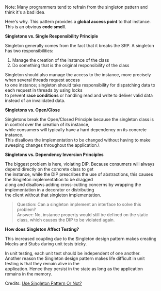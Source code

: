 Note: Many programmers tend to refrain from the singleton pattern and think it's a bad idea.

Here's why.
This pattern provides a **global access point** to that instance. This is an obvious **code smell**.

**Singletons vs. Single Responsibility Principle**

Singleton generally comes from the fact that it breaks the SRP. A singleton has two responsibilities:
1. Manage the creation of the instance of the class
2. Do something that is the original responsibility of the class

Singleton should also manage the access to the instance, more precisely when several threads request access\
to one instance; singleton should take responsibility for dispatching data to each request in threads by using locks\
to prevent **race conditions** or handling read and write to deliver valid data instead of an invalidated data.

**Singletons vs. Open/Close**

Singletons break the Open/Closed Principle because the singleton class is in control over the creation of its instance,\
while consumers will typically have a hard dependency on its concrete instance.\
This disallows the implementation to be changed without having to make sweeping changes throughout the application.\

**Singletons vs. Dependency Inversion Principles**

The biggest problem is here, violating DIP. Because consumers will always depend directly on the concrete class to get\
the instance, while the DIP prescribes the use of abstractions, this causes the Singleton implementation to be dragged\
along and disallows adding cross-cutting concerns by wrapping the implementation in a decorator or distributing\
the client without that singleton implementation.

> Question: Can a singleton implement an interface to solve this problem?\
> Answer: No, instance property would still be defined on the static class, which causes the DIP to be violated again.

**How does Singleton Affect Testing?**

This increased coupling due to the Singleton design pattern makes creating Mocks and Stubs during unit tests tricky.

In unit testing, each unit test should be independent of one another.\
Another reason the Singleton design pattern makes life difficult in unit testing is that they remain alive in the\
application. Hence they persist in the state as long as the application remains in the memory.

Credits: [Use Singleton Pattern Or Not?](https://medium.com/divar-mobile-engineering/use-singleton-pattern-or-not-282b197a2e9f)